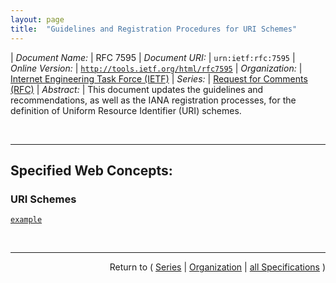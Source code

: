 ```yaml
---
layout: page
title:  "Guidelines and Registration Procedures for URI Schemes"
---
```


| *Document Name:* | RFC 7595
| *Document URI:* | `urn:ietf:rfc:7595`
| *Online Version:* | [`http://tools.ietf.org/html/rfc7595`](http://tools.ietf.org/html/rfc7595)
| *Organization:* | [Internet Engineering Task Force (IETF)](..  "List of specification series by this organization")
| *Series:* | [Request for Comments (RFC)](.  "List of specifications in this series")
| *Abstract:* | This document updates the guidelines and recommendations, as well as the IANA registration processes, for the definition of Uniform Resource Identifier (URI) schemes.

<br/>
<hr/>

## Specified Web Concepts:

### URI Schemes

[`example`](/concepts/uri-scheme/example "There is a need for a scheme name that can be used for examples in documentation without fear of conflicts with current or future actual schemes. The scheme &#34;example&#34; is hereby registered as a 'permanent' scheme for that purpose.")



<br/>
<hr/>

<p style="text-align: right">Return to ( <a href="./">Series</a> | <a href="../">Organization</a> | <a href="../../">all Specifications</a> )</p>